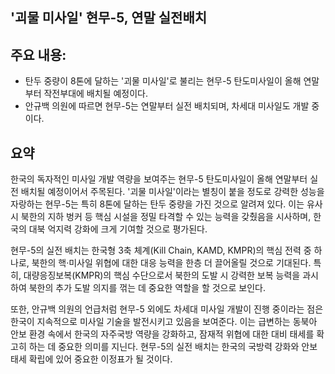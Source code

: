 ## '괴물 미사일' 현무-5, 연말 실전배치

## 주요 내용:
*   탄두 중량이 8톤에 달하는 '괴물 미사일'로 불리는 현무-5 탄도미사일이 올해 연말부터 작전부대에 배치될 예정이다.
*   안규백 의원에 따르면 현무-5는 연말부터 실전 배치되며, 차세대 미사일도 개발 중이다.

## 요약
한국의 독자적인 미사일 개발 역량을 보여주는 현무-5 탄도미사일이 올해 연말부터 실전 배치될 예정이어서 주목된다. '괴물 미사일'이라는 별칭이 붙을 정도로 강력한 성능을 자랑하는 현무-5는 특히 8톤에 달하는 탄두 중량을 가진 것으로 알려져 있다. 이는 유사시 북한의 지하 벙커 등 핵심 시설을 정밀 타격할 수 있는 능력을 갖췄음을 시사하며, 한국의 대북 억지력 강화에 크게 기여할 것으로 평가된다.

현무-5의 실전 배치는 한국형 3축 체계(Kill Chain, KAMD, KMPR)의 핵심 전력 중 하나로, 북한의 핵·미사일 위협에 대한 대응 능력을 한층 더 끌어올릴 것으로 기대된다. 특히, 대량응징보복(KMPR)의 핵심 수단으로서 북한의 도발 시 강력한 보복 능력을 과시하여 북한의 추가 도발 의지를 꺾는 데 중요한 역할을 할 것으로 보인다.

또한, 안규백 의원의 언급처럼 현무-5 외에도 차세대 미사일 개발이 진행 중이라는 점은 한국이 지속적으로 미사일 기술을 발전시키고 있음을 보여준다. 이는 급변하는 동북아 안보 환경 속에서 한국의 자주국방 역량을 강화하고, 잠재적 위협에 대한 대비 태세를 확고히 하는 데 중요한 의미를 지닌다. 현무-5의 실전 배치는 한국의 국방력 강화와 안보 태세 확립에 있어 중요한 이정표가 될 것이다.